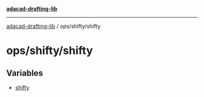 [**adacad-drafting-lib**](../../../README.md)

***

[adacad-drafting-lib](../../../modules.md) / ops/shifty/shifty

# ops/shifty/shifty

## Variables

- [shifty](variables/shifty.md)
